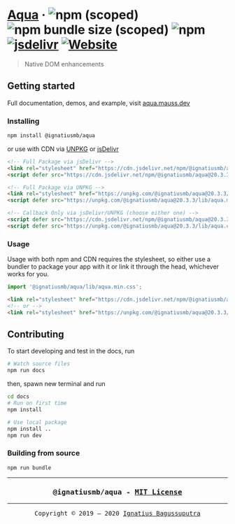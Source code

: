 # [Aqua](https://aqua.mauss.dev)&nbsp;&middot;&nbsp;![npm (scoped)](https://img.shields.io/npm/v/@ignatiusmb/aqua)&nbsp;![npm bundle size (scoped)](https://img.shields.io/bundlephobia/minzip/@ignatiusmb/aqua?label=minzip)&nbsp;![npm](https://img.shields.io/npm/dm/@ignatiusmb/aqua?label=npm%20installs)&nbsp;[![jsdelivr](https://data.jsdelivr.com/v1/package/npm/@ignatiusmb/aqua/badge?style=rounded)](https://www.jsdelivr.com/package/npm/@ignatiusmb/aqua)&nbsp;[![Website](https://img.shields.io/website?down_color=lightgrey&down_message=offline&up_color=green&up_message=online&url=https%3A%2F%2Faqua.mauss.dev)](https://aqua.mauss.dev)

> Native DOM enhancements

## Getting started

Full documentation, demos, and example, visit [aqua.mauss.dev](https://aqua.mauss.dev/)

### Installing

```bash
npm install @ignatiusmb/aqua
```

or use with CDN via [UNPKG](https://unpkg.com/browse/@ignatiusmb/aqua@latest/) or [jsDelivr](https://www.jsdelivr.com/package/npm/@ignatiusmb/aqua)

```html
<!-- Full Package via jsDelivr -->
<link rel="stylesheet" href="https://cdn.jsdelivr.net/npm/@ignatiusmb/aqua@20.3.3/lib/aqua.min.css" />
<script defer src="https://cdn.jsdelivr.net/npm/@ignatiusmb/aqua@20.3.3/lib/aqua.min.js"></script>

<!-- Full Package via UNPKG -->
<link rel="stylesheet" href="https://unpkg.com/@ignatiusmb/aqua@20.3.3/lib/aqua.min.css" />
<script defer src="https://unpkg.com/@ignatiusmb/aqua@20.3.3/lib/aqua.min.js"></script>

<!-- Callback Only via jsDelivr/UNPKG (choose either one) -->
<script defer src="https://cdn.jsdelivr.net/npm/@ignatiusmb/aqua@20.3.3/lib/aqua.cbs.js"></script>
<script defer src="https://unpkg.com/@ignatiusmb/aqua@20.3.3/lib/aqua.cbs.js"></script>
```

### Usage

Usage with both npm and CDN requires the stylesheet, so either use a bundler to package your app with it or link it through the head, whichever works for you.

```javascript
import '@ignatiusmb/aqua/lib/aqua.min.css';
```

```html
<link rel="stylesheet" href="https://cdn.jsdelivr.net/npm/@ignatiusmb/aqua@20.3.3/lib/aqua.min.css" />
<!-- or -->
<link rel="stylesheet" href="https://unpkg.com/@ignatiusmb/aqua@20.3.3/lib/aqua.min.css" />
```

## Contributing

To start developing and test in the docs, run

```bash
# Watch source files
npm run docs
```

then, spawn new terminal and run

```bash
cd docs
# Run on first time
npm install

# Use local package
npm install ..
npm run dev
```

### Building from source

```bash
npm run bundle
```

---

<h3><pre align="center">
@ignatiusmb/aqua - <a href=LICENSE>MIT License</a>
</pre></h3>

---

<pre align="center">
Copyright &copy; 2019 &ndash; 2020 <a href="https://mauss.dev">Ignatius Bagussuputra</a>
</pre>
